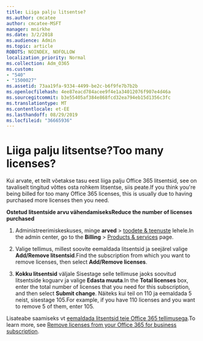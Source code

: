 ```yaml
---
title: Liiga palju litsentse?
ms.author: cmcatee
author: cmcatee-MSFT
manager: mnirkhe
ms.date: 3/2/2018
ms.audience: Admin
ms.topic: article
ROBOTS: NOINDEX, NOFOLLOW
localization_priority: Normal
ms.collection: Adm_O365
ms.custom:
- "540"
- "1500027"
ms.assetid: 73aa19fa-9334-4499-be2c-b6f9fe7b7b2b
ms.openlocfilehash: 4ee87eacd784acee9f4e1a34012076f907e4d46a
ms.sourcegitcommit: b3e55405af384e868fcd32ea794eb15d1356c3fc
ms.translationtype: MT
ms.contentlocale: et-EE
ms.lasthandoff: 08/29/2019
ms.locfileid: "36665936"
---
```

# <a name="too-many-licenses"></a><span data-ttu-id="8e71a-102">Liiga palju litsentse?</span><span class="sxs-lookup"><span data-stu-id="8e71a-102">Too many licenses?</span></span>

<span data-ttu-id="8e71a-103">Kui arvate, et teilt võetakse tasu eest liiga palju Office 365 litsentsid, see on tavaliselt tingitud võttes osta rohkem litsentse, siis peate.</span><span class="sxs-lookup"><span data-stu-id="8e71a-103">If you think you're being billed for too many Office 365 licenses, this is usually due to having purchased more licenses then you need.</span></span>
  
<span data-ttu-id="8e71a-104">**Ostetud litsentside arvu vähendamiseks**</span><span class="sxs-lookup"><span data-stu-id="8e71a-104">**Reduce the number of licenses purchased**</span></span>
  
1. <span data-ttu-id="8e71a-105">Administreerimiskeskuses, minge **arved** \> [toodete & teenuste](https://go.microsoft.com/fwlink/p/?linkid=842054) lehele.</span><span class="sxs-lookup"><span data-stu-id="8e71a-105">In the admin center, go to the **Billing** \> [Products & services](https://go.microsoft.com/fwlink/p/?linkid=842054) page.</span></span>

2. <span data-ttu-id="8e71a-106">Valige tellimus, millest soovite eemaldada litsentsid ja seejärel valige **Add/Remove litsentsid**.</span><span class="sxs-lookup"><span data-stu-id="8e71a-106">Find the subscription from which you want to remove licenses, then select **Add/Remove licenses**.</span></span>

3. <span data-ttu-id="8e71a-107">**Kokku litsentsid** väljale Sisestage selle tellimuse jaoks soovitud litsentside koguarv ja valige **Edasta muuta**.</span><span class="sxs-lookup"><span data-stu-id="8e71a-107">In the **Total licenses** box, enter the total number of licenses that you need for this subscription, and then select **Submit change**.</span></span> <span data-ttu-id="8e71a-108">Näiteks kui teil on 110 ja eemaldada 5 neist, sisestage 105.</span><span class="sxs-lookup"><span data-stu-id="8e71a-108">For example, if you have 110 licenses and you want to remove 5 of them, enter 105.</span></span>

<span data-ttu-id="8e71a-109">Lisateabe saamiseks vt [eemaldada litsentsid teie Office 365 tellimusega](https://docs.microsoft.com/office365/admin/subscriptions-and-billing/remove-licenses-from-subscription).</span><span class="sxs-lookup"><span data-stu-id="8e71a-109">To learn more, see [Remove licenses from your Office 365 for business subscription](https://docs.microsoft.com/office365/admin/subscriptions-and-billing/remove-licenses-from-subscription).</span></span>